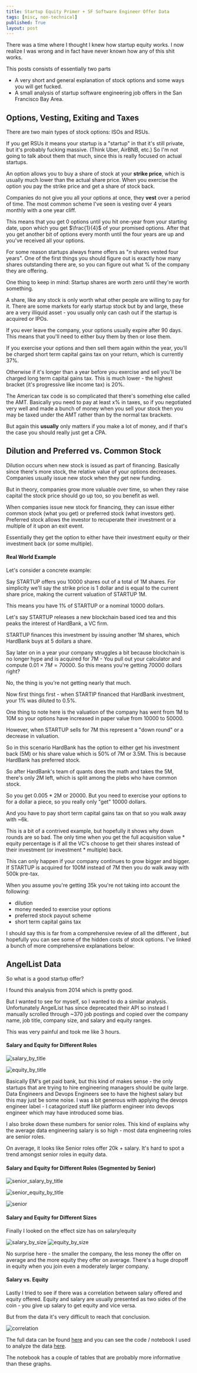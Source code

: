 ```yaml
---
title: Startup Equity Primer + SF Software Engineer Offer Data
tags: [misc, non-technical]
published: True
layout: post
---
```


There was a time where I thought I knew how startup equity works. 
I now realize I was wrong and in fact have never known how any of this shit works. 

<!--more-->

This posts consists of essentially two parts
- A very short and general explanation of stock options and some ways you will get fucked. 
- A small analysis of startup software engineering job offers in the San Francisco Bay Area. 

## Options, Vesting, Exiting and Taxes

There are two main types of stock options: ISOs and RSUs. 

If you get RSUs it means your startup is a "startup" in that it's still private, but it's probably fucking massive. (Think Uber, AirBNB, etc.)
So I'm not going to talk about them that much, since this is really focused on actual startups. 

An option allows you to buy a share of stock at your **strike price**, which is usually much lower than the actual share price. When you exercise the option you pay the strike price and get a share of stock back.

Companies do not give you all your options at once, they **vest** over a period of time. The most common scheme I've seen is vesting over 4 years monthly with a one year cliff. 

This means that you get 0 options until you hit one-year from your starting date, upon which you get $\frac{1}{4}$ of your promised options. After that you get another bit of options every month until the four years are up and you've received all your options. 

For some reason startups always frame offers as "$n$ shares vested four years". One of the first things you should figure out is exactly how many shares outstanding there are, so you can figure out what % of the company they are offering. 

One thing to keep in mind: Startup shares are worth zero until they're worth something. 

A share, like any stock is only worth what other people are willing to pay for it. There are some markets for early startup stock but by and large, these are a very illiquid asset - you usually only can cash out if the startup is acquired or IPOs.

If you ever leave the company, your options usually expire after 90 days. This means that you'll need to either buy them by then or lose them. 

If you exercise your options and then sell them again within the year, you'll be charged short term capital gains tax on your return, which is currently 37%.

Otherwise if it's longer than a year before you exercise and sell you'll be charged long term capital gains tax.  This is much lower - the highest bracket (it's progressive like income tax) is 20%.

The American tax code is so complicated that there's something else called the AMT. Basically you need to pay at least x% in taxes, so if you negotiated very well and made a bunch of money when you sell your stock then you may be taxed under the AMT rather than by the normal tax brackets. 

But again this **usually** only  matters if you make a lot of money, and if that's the case you should really just get a CPA. 

## Dilution and Preferred vs. Common Stock

Dilution occurs when new stock is issued as part of financing. Basically since there's more stock, the relative value of your options decreases. Companies usually issue new stock when they get new funding. 

But in theory, companies grow more valuable over time, so when they raise capital the stock price should go up too, so you benefit as well. 

When companies issue new stock for financing, they can issue either common stock (what you get) or preferred stock (what investors get). Preferred stock allows the investor to recuperate their investment or a multiple of it upon an exit event. 

Essentially they get the option to either have their investment equity or their investment back (or some multiple). 

#### Real World Example
Let's consider a concrete example: 

Say STARTUP offers you 10000 shares out of a total of 1M shares. For simplicity we'll say the strike price is 1 dollar and is equal to the current share price, making the current valuation of STARTUP 1M. 

This means you have 1% of STARTUP or a nominal 10000 dollars. 

Let's say STARTUP releases a new blockchain based iced tea and this peaks the interest of HardBank, a VC firm.

STARTUP finances this investment by issuing another 1M shares, which HardBank buys at 5 dollars a share.

Say later on in a year your company struggles a bit because blockchain is no longer hype and is acquired for 7M - You pull out your calculator and compute $0.01 \times 7M = 70000$.
So this means you're getting 70000 dollars right?

No, the thing is you're not getting nearly that much. 

Now first things first - when STARTIP financed that HardBank investment, your 1% was diluted to 0.5%. 

One thing to note here is the valuation of the company has went from 1M to 10M so your options have increased in paper value from 10000 to 50000.

However, when STARTUP sells for 7M this represent a "down round" or a decrease in valuation.

So in this scenario HardBank has the option to either get his investment back (5M) or his share value which is 50% of 7M or 3.5M. This is because HardBank has preferred stock. 

So after HardBank's team of quants does the math and takes the 5M, there's only 2M left, which is split among the plebs who have common stock. 

So you get 0.005 * 2M or 20000. But you need to exercise your options to for a dollar a piece, so you really only "get" 10000 dollars.

And you have to pay short term capital gains tax on that so you walk away with ~6k. 

This is a bit of a contrived example, but hopefully it shows why down rounds are so bad. The only time when you get the full acquisition value * equity percentage is if all the VC's choose to get their shares instead of their investment (or investment * multiple) back. 

This can only happen if your company continues to grow bigger and bigger. If STARTUP is acquired for 100M instead of 7M then you do walk away with 500k pre-tax. 

When you assume you're getting 35k you're not taking into account the following:
- dilution
- money needed to exercise your options
- preferred stock payout scheme
- short term capital gains tax

I should say this is far from a comprehensive review of all the different , but hopefully you can see some of the hidden costs of stock options.
I've linked a bunch of more comprehensive explanations below:

## AngelList Data 
So what is a good startup offer? 

I found this analysis from 2014 which is pretty good. 

But I wanted to see for myself, so I wanted to do a similar analysis. Unfortunately AngelList has since deprecated their API so instead I manually scrolled through ~370 job postings and copied over the company name, job title, company size, and salary and equity ranges. 

This was very painful and took me like 3 hours. 

#### Salary and Equity for Different Roles
![salary_by_title](/images/startup/salary_by_title.png)

![equity_by_title](/images/startup/equity_by_title.png)

Basically EM's get paid bank, but this kind of makes sense - the only startups that are trying to hire engineering managers should be quite large. 
Data Engineers and Devops Engineers see to have the highest salary but this may just be some noise. I was a bit generous with applying the devops engineer label - I catagorized stuff like platform engineer into devops engineer which may have introduced some bias. 

I also broke down these numbers for senior roles. This kind of explains why the average data engineering salary is so high - most data engineering roles are senior roles. 

On average, it looks like Senior roles offer 20k + salary. It's hard to spot a trend amongst senior roles in equity data. 

#### Salary and Equity for Different Roles (Segmented by Senior)
![senior_salary_by_title](/images/startup/senior_salary_by_title.png)

![senior_equity_by_title](/images/startup/senior_equity_by_title.png)

![senior](/images/startup/senior.png)

#### Salary and Equity for Different Sizes

Finally I looked on the effect size has on salary/equity

![salary_by_size](/images/startup/salary_by_size.png) ![equity_by_size](/images/startup/equity_by_size.png)

No surprise here - the smaller the company, the less money the offer on average and the more equity they offer on average. There's a huge dropoff in equity when you join even a moderately larger company.


#### Salary vs. Equity
Lastly I tried to see if there was a correlation between salary offered and equity offered. Equity and salary are usually presented as two sides of the coin - you give up salary to get equity and vice versa. 

But from the data it's very difficult to reach that conclusion. 

![correlation](/images/startup/salary_vs_equity.png)

The full data can be found [here]() and you can see the code / notebook I used to analyze the data [here](). 

The notebook has a couple of tables that are probably more informative than these graphs. 
